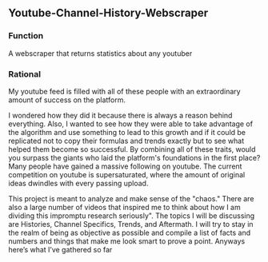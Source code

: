## Youtube-Channel-History-Webscraper

### Function
A webscraper that returns statistics about any youtuber

### Rational
My youtube feed is filled with all of these people with an extraordinary amount of success on the platform.

  I wondered how they did it because there is always a reason behind everything. Also, I wanted to see how they were able to take advantage of the algorithm and use something to lead to this growth and if it could be replicated not to copy their formulas and trends exactly but to see what helped them become so successful. By combining all of these traits, would you surpass the giants who laid the platform's foundations in the first place? Many people have gained a massive following on youtube. The current competition on youtube is supersaturated, where the amount of original ideas dwindles with every passing upload. 

  This project is meant to analyze and make sense of the "chaos." There are also a large number of videos that inspired me to think about how I am dividing this impromptu research seriously". The topics I will be discussing are Histories, Channel Specifics, Trends, and Aftermath. I will try to stay in the realm of being as objective as possible and compile a list of facts and numbers and things that make me look smart to prove a point. Anyways here’s what I’ve gathered so far
